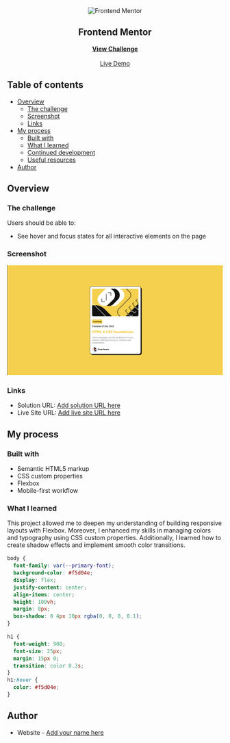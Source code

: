 <div align="center">

  <img src="https://www.frontendmentor.io/static/images/logo-mobile.svg" alt="Frontend Mentor" width="80">

  <h2>Frontend Mentor</h2>
  <p>
    <a href="https://www.frontendmentor.io/challenges/blog-preview-card-ckPaj01IcS" target="_blank"><strong>View Challenge</strong></a>
    <br />
    <br />
    <a href="#" target="_blank">Live Demo</a>
  </p>
</div>

## Table of contents

- [Overview](#overview)
  - [The challenge](#the-challenge)
  - [Screenshot](#screenshot)
  - [Links](#links)
- [My process](#my-process)
  - [Built with](#built-with)
  - [What I learned](#what-i-learned)
  - [Continued development](#continued-development)
  - [Useful resources](#useful-resources)
- [Author](#author)

## Overview

### The challenge

Users should be able to:

- See hover and focus states for all interactive elements on the page

### Screenshot

![](./assets/images/giaodien.png)

### Links

- Solution URL: [Add solution URL here](https://your-solution-url.com)
- Live Site URL: [Add live site URL here](https://your-live-site-url.com)

## My process

### Built with

- Semantic HTML5 markup
- CSS custom properties
- Flexbox
- Mobile-first workflow

### What I learned

This project allowed me to deepen my understanding of building responsive layouts with Flexbox. Moreover, I enhanced my skills in managing colors and typography using CSS custom properties. Additionally, I learned how to create shadow effects and implement smooth color transitions.

```css
body {
  font-family: var(--primary-font);
  background-color: #f5d04e;
  display: flex;
  justify-content: center;
  align-items: center;
  height: 100vh;
  margin: 0px;
  box-shadow: 0 4px 10px rgba(0, 0, 0, 0.1);
}
```

```css
h1 {
  font-weight: 900;
  font-size: 25px;
  margin: 15px 0;
  transition: color 0.3s;
}
h1:hover {
  color: #f5d04e;
}
```

## Author

- Website - [Add your name here](https://github.com/trucanh21)

